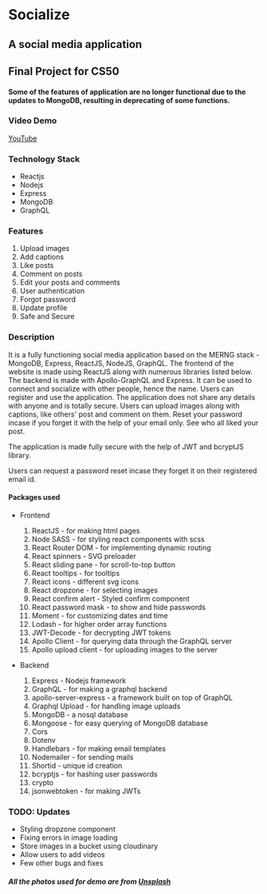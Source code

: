 # Socialize 
## A social media application
## Final Project for CS50


#### Some of the features of application are no longer functional due to the updates to MongoDB, resulting in deprecating of some functions. ####

### Video Demo
[YouTube](https://youtu.be/aHQBLUpDZgQ)

### Technology Stack 
- Reactjs
- Nodejs
- Express
- MongoDB
- GraphQL

### Features
1. Upload images
2. Add captions
3. Like posts
4. Comment on posts
5. Edit your posts and comments
6. User authentication
7. Forgot password
8. Update profile
9. Safe and Secure 

### Description

It is a fully functioning social media application based on the MERNG stack - MongoDB, Express, ReactJS, NodeJS, GraphQL. The frontend of the website is made using ReactJS along with numerous libraries listed below. The backend is made with Apollo-GraphQL and Express. It can be used to connect and socialize with other people, hence the name. Users can register and use the application. The application does not share any details with anyone and is totally secure. Users can upload images along with captions, like others' post and comment on them. Reset your password incase if you forget it with the help of your email only. See who all liked your post. 

The application is made fully secure with the help of JWT and bcryptJS library.

Users can request a password reset incase they forget it on their registered email id. 

#### Packages used
- Frontend
    1. ReactJS -  for making html pages
    2. Node SASS - for styling react components with scss
    3. React Router DOM - for implementing dynamic routing
    4. React spinners - SVG preloader
    5. React sliding pane - for scroll-to-top button
    6. React tooltips - for tooltips
    7. React icons - different svg icons
    8. React dropzone - for selecting images
    9. React confirm alert - Styled confirm component
    10. React password mask - to show and hide passwords
    11. Moment - for customizing dates and time
    12. Lodash - for higher order array functions
    13. JWT-Decode - for decrypting JWT tokens
    14. Apollo Client - for querying data through the GraphQL server
    15. Apollo upload client - for uploading images to the server 

- Backend
    1. Express - Nodejs framework
    2. GraphQL - for making a graphql backend
    3. apollo-server-express - a framework built on top of GraphQL
    4. Graphql Upload - for handling image uploads
    5. MongoDB - a nosql database
    6. Mongoose - for easy querying of MongoDB database
    7. Cors
    8. Dotenv
    9. Handlebars - for making email templates
    10. Nodemailer - for sending mails
    11. Shortid - unique id creation
    12. bcryptjs - for hashing user passwords
    13. crypto
    14. jsonwebtoken - for making JWTs

### TODO: Updates
- Styling dropzone component
- Fixing errors in image loading
- Store images in a bucket using cloudinary
- Allow users to add videos
- Few other bugs and fixes

##### All the photos used for demo are from [Unsplash](https://unsplash.com)
